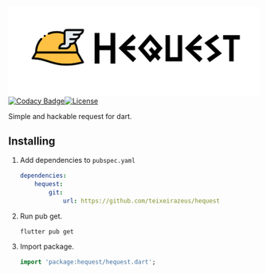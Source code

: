 ![banner](https://raw.githubusercontent.com/teixeirazeus/hequest/master/readme_assets/banner.png)
[![Codacy Badge](https://app.codacy.com/project/badge/Grade/ca9452a2e4a745718e59fc8ca54de6e2)](https://www.codacy.com/gh/teixeirazeus/hequest/dashboard?utm_source=github.com&amp;utm_medium=referral&amp;utm_content=teixeirazeus/hequest&amp;utm_campaign=Badge_Grade)[![License](https://img.shields.io/github/license/teixeirazeus/hequest)](https://github.com/teixeirazeus/hequest)

Simple and hackable request for dart.

## Installing

1.  Add dependencies to `pubspec.yaml`

    ```yaml
    dependencies:
        hequest:
            git:
                url: https://github.com/teixeirazeus/hequest
    ```

2.  Run pub get.

    ```shell
    flutter pub get
    ```

3.  Import package.

    ```dart
    import 'package:hequest/hequest.dart';
    ```
